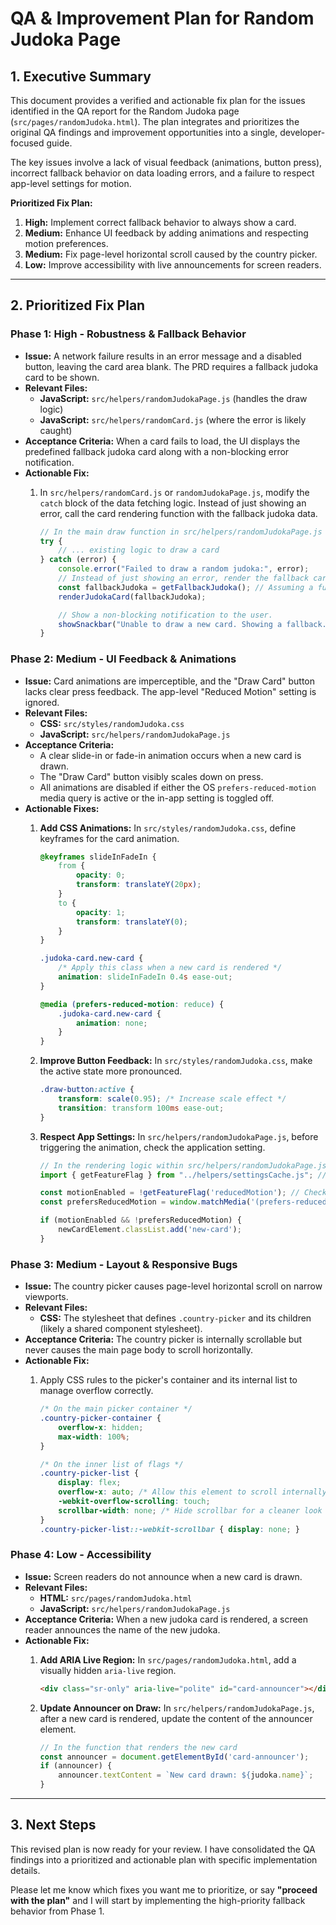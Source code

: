 # QA & Improvement Plan for Random Judoka Page

## 1. Executive Summary

This document provides a verified and actionable fix plan for the issues identified in the QA report for the Random Judoka page (`src/pages/randomJudoka.html`). The plan integrates and prioritizes the original QA findings and improvement opportunities into a single, developer-focused guide.

The key issues involve a lack of visual feedback (animations, button press), incorrect fallback behavior on data loading errors, and a failure to respect app-level settings for motion.

**Prioritized Fix Plan:**
1.  **High:** Implement correct fallback behavior to always show a card.
2.  **Medium:** Enhance UI feedback by adding animations and respecting motion preferences.
3.  **Medium:** Fix page-level horizontal scroll caused by the country picker.
4.  **Low:** Improve accessibility with live announcements for screen readers.

---

## 2. Prioritized Fix Plan

### Phase 1: High - Robustness & Fallback Behavior

- **Issue:** A network failure results in an error message and a disabled button, leaving the card area blank. The PRD requires a fallback judoka card to be shown.
- **Relevant Files:**
    - **JavaScript:** `src/helpers/randomJudokaPage.js` (handles the draw logic)
    - **JavaScript:** `src/helpers/randomCard.js` (where the error is likely caught)
- **Acceptance Criteria:** When a card fails to load, the UI displays the predefined fallback judoka card along with a non-blocking error notification.
- **Actionable Fix:**
    1.  In `src/helpers/randomCard.js` or `randomJudokaPage.js`, modify the `catch` block of the data fetching logic. Instead of just showing an error, call the card rendering function with the fallback judoka data.

        ```javascript
        // In the main draw function in src/helpers/randomJudokaPage.js
        try {
            // ... existing logic to draw a card
        } catch (error) {
            console.error("Failed to draw a random judoka:", error);
            // Instead of just showing an error, render the fallback card.
            const fallbackJudoka = getFallbackJudoka(); // Assuming a function that returns the fallback data
            renderJudokaCard(fallbackJudoka);

            // Show a non-blocking notification to the user.
            showSnackbar("Unable to draw a new card. Showing a fallback.");
        }
        ```

### Phase 2: Medium - UI Feedback & Animations

- **Issue:** Card animations are imperceptible, and the "Draw Card" button lacks clear press feedback. The app-level "Reduced Motion" setting is ignored.
- **Relevant Files:**
    - **CSS:** `src/styles/randomJudoka.css`
    - **JavaScript:** `src/helpers/randomJudokaPage.js`
- **Acceptance Criteria:**
    - A clear slide-in or fade-in animation occurs when a new card is drawn.
    - The "Draw Card" button visibly scales down on press.
    - All animations are disabled if either the OS `prefers-reduced-motion` media query is active or the in-app setting is toggled off.
- **Actionable Fixes:**
    1.  **Add CSS Animations:** In `src/styles/randomJudoka.css`, define keyframes for the card animation.

        ```css
        @keyframes slideInFadeIn {
            from {
                opacity: 0;
                transform: translateY(20px);
            }
            to {
                opacity: 1;
                transform: translateY(0);
            }
        }

        .judoka-card.new-card {
            /* Apply this class when a new card is rendered */
            animation: slideInFadeIn 0.4s ease-out;
        }

        @media (prefers-reduced-motion: reduce) {
            .judoka-card.new-card {
                animation: none;
            }
        }
        ```

    2.  **Improve Button Feedback:** In `src/styles/randomJudoka.css`, make the active state more pronounced.

        ```css
        .draw-button:active {
            transform: scale(0.95); /* Increase scale effect */
            transition: transform 100ms ease-out;
        }
        ```

    3.  **Respect App Settings:** In `src/helpers/randomJudokaPage.js`, before triggering the animation, check the application setting.

        ```javascript
        // In the rendering logic within src/helpers/randomJudokaPage.js
        import { getFeatureFlag } from "../helpers/settingsCache.js"; // Or equivalent settings helper

        const motionEnabled = !getFeatureFlag('reducedMotion'); // Check your actual flag name
        const prefersReducedMotion = window.matchMedia('(prefers-reduced-motion: reduce)').matches;

        if (motionEnabled && !prefersReducedMotion) {
            newCardElement.classList.add('new-card');
        }
        ```

### Phase 3: Medium - Layout & Responsive Bugs

- **Issue:** The country picker causes page-level horizontal scroll on narrow viewports.
- **Relevant Files:**
    - **CSS:** The stylesheet that defines `.country-picker` and its children (likely a shared component stylesheet).
- **Acceptance Criteria:** The country picker is internally scrollable but never causes the main page body to scroll horizontally.
- **Actionable Fix:**
    1.  Apply CSS rules to the picker's container and its internal list to manage overflow correctly.

        ```css
        /* On the main picker container */
        .country-picker-container {
            overflow-x: hidden;
            max-width: 100%;
        }

        /* On the inner list of flags */
        .country-picker-list {
            display: flex;
            overflow-x: auto; /* Allow this element to scroll internally */
            -webkit-overflow-scrolling: touch;
            scrollbar-width: none; /* Hide scrollbar for a cleaner look */
        }
        .country-picker-list::-webkit-scrollbar { display: none; }
        ```

### Phase 4: Low - Accessibility

- **Issue:** Screen readers do not announce when a new card is drawn.
- **Relevant Files:**
    - **HTML:** `src/pages/randomJudoka.html`
    - **JavaScript:** `src/helpers/randomJudokaPage.js`
- **Acceptance Criteria:** When a new judoka card is rendered, a screen reader announces the name of the new judoka.
- **Actionable Fix:**
    1.  **Add ARIA Live Region:** In `src/pages/randomJudoka.html`, add a visually hidden `aria-live` region.

        ```html
        <div class="sr-only" aria-live="polite" id="card-announcer"></div>
        ```

    2.  **Update Announcer on Draw:** In `src/helpers/randomJudokaPage.js`, after a new card is rendered, update the content of the announcer element.

        ```javascript
        // In the function that renders the new card
        const announcer = document.getElementById('card-announcer');
        if (announcer) {
            announcer.textContent = `New card drawn: ${judoka.name}`;
        }
        ```

---

## 3. Next Steps

This revised plan is now ready for your review. I have consolidated the QA findings into a prioritized and actionable plan with specific implementation details.

Please let me know which fixes you want me to prioritize, or say **"proceed with the plan"** and I will start by implementing the high-priority fallback behavior from Phase 1.
